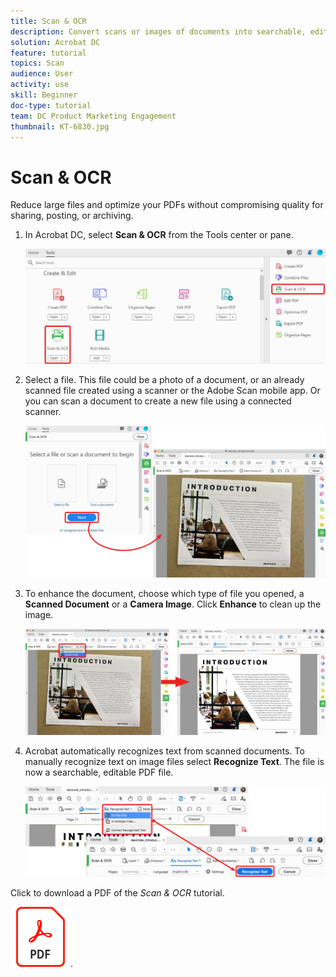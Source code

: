 ```yaml
---
title: Scan & OCR
description: Convert scans or images of documents into searchable, editable PDF files, and adjust the quality of the resulting file
solution: Acrobat DC
feature: tutorial
topics: Scan
audience: User
activity: use
skill: Beginner
doc-type: tutorial
team: DC Product Marketing Engagement
thumbnail: KT-6830.jpg
---
```


# Scan & OCR

Reduce large files and optimize your PDFs without compromising quality for sharing, posting, or archiving.

1. In Acrobat DC, select **Scan & OCR** from the Tools center or pane.

    ![Scan Step 1](../assets/Scan_1.png)

1. Select a file. This file could be a photo of a document, or an already scanned file created using a scanner or the Adobe Scan mobile app. Or you can scan a document to create a new file using a connected scanner.

    ![Scan Step 2](../assets/Scan_2.png)

1. To enhance the document, choose which type of file you opened, a **Scanned Document** or a **Camera Image**. Click **Enhance** to clean up the image.

    ![Scan Step 3](../assets/Scan_3.png)

1. Acrobat automatically recognizes text from scanned documents. To manually recognize text on image files select **Recognize Text**. The file is now a searchable, editable PDF file.

    ![Scan Step 4](../assets/Scan_4.png)

Click to download a PDF of the *Scan & OCR* tutorial.    

[![Download Scan & OCR tutorial](../assets/acrobat_PDF_96.png)](../assets/AcrobatDCScan.pdf).